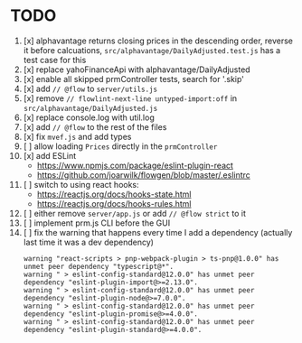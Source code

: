 # TODO

1.  [x] alphavantage returns closing prices in the descending order, reverse it before calcuations,
        `src/alphavantage/DailyAdjusted.test.js` has a test case for this
2.  [x] replace yahoFinanceApi with alphavantage/DailyAdjusted
3.  [x] enable all skipped prmController tests, search for '.skip'
4.  [x] add `// @flow` to `server/utils.js`
5.  [x] remove `// flowlint-next-line untyped-import:off` in `src/alphavantage/DailyAdjusted.js`
6.  [x] replace console.log with util.log
7.  [x] add `// @flow` to the rest of the files
8.  [x] fix `mvef.js` and add types
9.  [ ] allow loading `Prices` directly in the `prmController`
10. [x] add ESLint
    - https://www.npmjs.com/package/eslint-plugin-react
    - https://github.com/joarwilk/flowgen/blob/master/.eslintrc
11. [ ] switch to using react hooks:
    - https://reactjs.org/docs/hooks-state.html
    - https://reactjs.org/docs/hooks-rules.html
12. [ ] either remove `server/app.js` or add `// @flow strict` to it
13. [ ] implement prm.js CLI before the GUI
14. [ ] fix the warning that happens every time I add a dependency (actually last time it was a dev dependency)
    ```
    warning "react-scripts > pnp-webpack-plugin > ts-pnp@1.0.0" has unmet peer dependency "typescript@*".
    warning " > eslint-config-standard@12.0.0" has unmet peer dependency "eslint-plugin-import@>=2.13.0".
    warning " > eslint-config-standard@12.0.0" has unmet peer dependency "eslint-plugin-node@>=7.0.0".
    warning " > eslint-config-standard@12.0.0" has unmet peer dependency "eslint-plugin-promise@>=4.0.0".
    warning " > eslint-config-standard@12.0.0" has unmet peer dependency "eslint-plugin-standard@>=4.0.0".
    ```
    